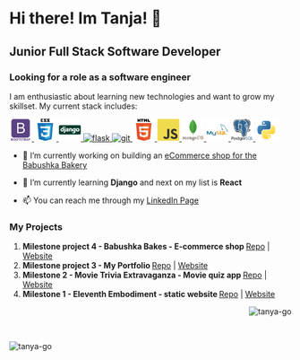 # Hi there! Im Tanja! 👋
## Junior Full Stack Software Developer
### Looking for a role as a software engineer

I am enthusiastic about learning new technologies and want to grow my skillset. My current stack includes:

<p align="left"> <a href="https://getbootstrap.com" target="_blank" rel="noreferrer"> <img src="https://raw.githubusercontent.com/devicons/devicon/master/icons/bootstrap/bootstrap-plain-wordmark.svg" alt="bootstrap" width="40" height="40"/> </a> <a href="https://www.w3schools.com/css/" target="_blank" rel="noreferrer"> <img src="https://raw.githubusercontent.com/devicons/devicon/master/icons/css3/css3-original-wordmark.svg" alt="css3" width="40" height="40"/> </a> <a href="https://www.djangoproject.com/" target="_blank" rel="noreferrer"> <img src="https://raw.githubusercontent.com/devicons/devicon/master/icons/django/django-original.svg" alt="django" width="40" height="40"/> </a> <a href="https://flask.palletsprojects.com/" target="_blank" rel="noreferrer"> <img src="https://www.vectorlogo.zone/logos/pocoo_flask/pocoo_flask-icon.svg" alt="flask" width="40" height="40"/> </a> <a href="https://git-scm.com/" target="_blank" rel="noreferrer"> <img src="https://www.vectorlogo.zone/logos/git-scm/git-scm-icon.svg" alt="git" width="40" height="40"/> </a> <a href="https://www.w3.org/html/" target="_blank" rel="noreferrer"> <img src="https://raw.githubusercontent.com/devicons/devicon/master/icons/html5/html5-original-wordmark.svg" alt="html5" width="40" height="40"/> </a> <a href="https://developer.mozilla.org/en-US/docs/Web/JavaScript" target="_blank" rel="noreferrer"> <img src="https://raw.githubusercontent.com/devicons/devicon/master/icons/javascript/javascript-original.svg" alt="javascript" width="40" height="40"/> </a> <a href="https://www.mongodb.com/" target="_blank" rel="noreferrer"> <img src="https://raw.githubusercontent.com/devicons/devicon/master/icons/mongodb/mongodb-original-wordmark.svg" alt="mongodb" width="40" height="40"/> </a> <a href="https://www.mysql.com/" target="_blank" rel="noreferrer"> <img src="https://raw.githubusercontent.com/devicons/devicon/master/icons/mysql/mysql-original-wordmark.svg" alt="mysql" width="40" height="40"/> </a> <a href="https://www.postgresql.org" target="_blank" rel="noreferrer"> <img src="https://raw.githubusercontent.com/devicons/devicon/master/icons/postgresql/postgresql-original-wordmark.svg" alt="postgresql" width="40" height="40"/> </a> <a href="https://www.python.org" target="_blank" rel="noreferrer"> <img src="https://raw.githubusercontent.com/devicons/devicon/master/icons/python/python-original.svg" alt="python" width="40" height="40"/> </a> </p>

- 🔭 I’m currently working on building an [eCommerce shop for the Babushka Bakery](https://babushka-bakes.herokuapp.com/)

- 🌱 I’m currently learning **Django** and next on my list is **React**

- 📫 You can reach me through my [LinkedIn Page](https://www.linkedin.com/in/tanja-godinic/)




### My Projects
1. <strong>Milestone project 4 - Babushka Bakes - E-commerce shop </strong><a href="https://github.com/TanYa-Go/Babushka-Bakes" alt="Babushka bakes Repo" target="_blank">Repo</a> | <a href="https://babushka-bakes.herokuapp.com/" alt="Babushka Bakes Shop" target="_blank">Website</a>
1. <strong>Milestone project 3 - My Portfolio </strong> <a href="https://github.com/TanYa-Go/TanjaG.Portfolio" alt="Portfolio Repo" target="_blank">Repo</a> | <a href="https://tanjag-portfolio.herokuapp.com/" alt="Movie Quiz App" target="_blank">Website</a> 
1.  <strong>Milestone 2 - Movie Trivia Extravaganza - Movie quiz app </strong><a href="https://github.com/TanYa-Go/Movie-Quiz" alt="Movie Quiz Repo" target="_blank">Repo</a> | <a href="https://tanya-go.github.io/movie-quiz/" alt="Movie Quiz App" target="_blank">Website</a> 
1.  <strong>Milestone 1 - Eleventh Embodiment - static website </strong><a href=https://github.com/TanYa-Go/eleventh-embodiment alt="Eleventh Embodiment Repo" target="_blank">Repo</a> | <a href="https://tanya-go.github.io/eleventh-embodiment/" alt="Eleventh Embodiment website" target="_blank">Website</a> 


<p>&nbsp;<img align="right" src="https://github-readme-stats.vercel.app/api?username=tanya-go&show_icons=true&theme=dark&locale=en" alt="tanya-go" /></p><br>

<p><img align="left" src="https://github-readme-stats.vercel.app/api/top-langs?username=tanya-go&show_icons=true&theme=dark&locale=en&layout=compact" alt="tanya-go" /></p>
